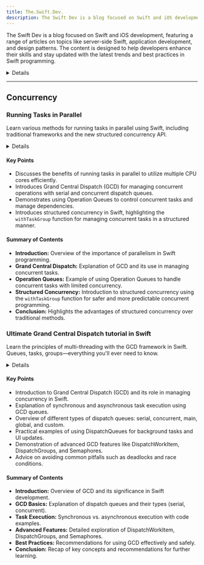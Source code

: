 ```yaml
---
title: The.Swift.Dev.
description: The Swift Dev is a blog focused on Swift and iOS development, featuring a range of articles on topics like server-side Swift, application development, and design patterns. The content is designed to help developers enhance their skills and stay updated with the latest trends and best practices in Swift programming.
---
```


The Swift Dev is a blog focused on Swift and iOS development, featuring a range of articles on topics like server-side Swift, application development, and design patterns. The content is designed to help developers enhance their skills and stay updated with the latest trends and best practices in Swift programming.

<details>
**URL:** https://theswiftdev.com/

**Authors:** `Tibor Bödecs`

**Complexity Levels:**
   - **Beginner:** `25%`
   - **Intermediate:** `50%`
   - **Advanced:** `25%`

**Frequency of Posting:** Monthly

**Types of Content:**
   - **Articles:** `60%` (In-depth articles and best practices)
   - **Tutorials:** `30%` (Step-by-step guides and practical examples)
   - **News:** `10%` (Updates on Swift and iOS development)

**Additional Features:**
   - **Newsletter:** Available for regular updates and news.
   - **Books and Courses:** Curated learning resources.
</details>

<LinkCard title="Visit The Swift Dev" href="https://theswiftdev.com/" />

---

## **Concurrency**

### Running Tasks in Parallel
Learn various methods for running tasks in parallel using Swift, including traditional frameworks and the new structured concurrency API.

<details>

**URL:** https://theswiftdev.com/running-tasks-in-parallel/

**Published:** 2023/02/09  

**Authors:** Tibor Bödecs

**Tags:**  
`Swift Concurrency`, `Grand Central Dispatch`, `Operation Queues`, `Structured Concurrency`

</details>

#### Key Points
- Discusses the benefits of running tasks in parallel to utilize multiple CPU cores efficiently.
- Introduces Grand Central Dispatch (GCD) for managing concurrent operations with serial and concurrent dispatch queues.
- Demonstrates using Operation Queues to control concurrent tasks and manage dependencies.
- Introduces structured concurrency in Swift, highlighting the `withTaskGroup` function for managing concurrent tasks in a structured manner.

#### Summary of Contents
- **Introduction:** Overview of the importance of parallelism in Swift programming.
- **Grand Central Dispatch:** Explanation of GCD and its use in managing concurrent tasks.
- **Operation Queues:** Example of using Operation Queues to handle concurrent tasks with limited concurrency.
- **Structured Concurrency:** Introduction to structured concurrency using the `withTaskGroup` function for safer and more predictable concurrent programming.
- **Conclusion:** Highlights the advantages of structured concurrency over traditional methods.

<LinkCard title="Read Full Article" href="https://theswiftdev.com/running-tasks-in-parallel/" />

### Ultimate Grand Central Dispatch tutorial in Swift
Learn the principles of multi-threading with the GCD framework in Swift. Queues, tasks, groups—everything you'll ever need to know.

<details>

**URL:** https://theswiftdev.com/ultimate-grand-central-dispatch-tutorial-in-swift/

**Published:** 2018/07/10  

**Authors:** The.Swift.Dev

**Tags:**  
`Swift`, `Grand Central Dispatch`, `Concurrency`, `Multi-threading`

</details>

#### Key Points
- Introduction to Grand Central Dispatch (GCD) and its role in managing concurrency in Swift.
- Explanation of synchronous and asynchronous task execution using GCD queues.
- Overview of different types of dispatch queues: serial, concurrent, main, global, and custom.
- Practical examples of using DispatchQueues for background tasks and UI updates.
- Demonstration of advanced GCD features like DispatchWorkItem, DispatchGroups, and Semaphores.
- Advice on avoiding common pitfalls such as deadlocks and race conditions.

#### Summary of Contents
- **Introduction:** Overview of GCD and its significance in Swift development.
- **GCD Basics:** Explanation of dispatch queues and their types (serial, concurrent).
- **Task Execution:** Synchronous vs. asynchronous execution with code examples.
- **Advanced Features:** Detailed exploration of DispatchWorkItem, DispatchGroups, and Semaphores.
- **Best Practices:** Recommendations for using GCD effectively and safely.
- **Conclusion:** Recap of key concepts and recommendations for further learning.

<LinkCard title="Read Full Article" href="https://theswiftdev.com/ultimate-grand-central-dispatch-tutorial-in-swift/" />
